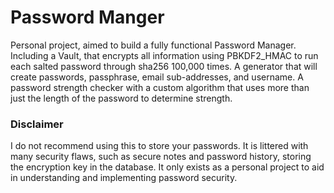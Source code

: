 
# Password Manger

Personal project, aimed to build a fully functional Password Manager. Including a Vault, that encrypts all information 
using PBKDF2_HMAC to run each salted password through sha256 100,000 times. A generator that will create passwords, 
passphrase, email sub-addresses, and username. A password strength checker with a custom algorithm that uses more than 
just the length of the password to determine strength.

### Disclaimer
I do not recommend using this to store your passwords. It is littered with many security flaws, such as secure notes 
and password history, storing the encryption key in the database.  It only exists as a personal project to aid in 
understanding and implementing password security.